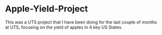 # Apple-Yield-Project
This was a UTS project that I have been doing for the last couple of months at UTS, focusing on the yield of apples in 4 key US States.
